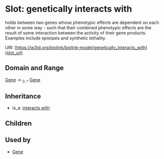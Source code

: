 # Slot: genetically interacts with


holds between two genes whose phenotypic effects are dependent on each other in some way - such that their combined phenotypic effects are the result of some interaction between the activity of their gene products. Examples include epistasis and synthetic lethality.

URI: [https://w3id.org/biolink/biolink-model/genetically_interacts_with](slot_uri)
## Domain and Range

[Gene](Gene.md) ->  <sub>0..*</sub> [Gene](Gene.md)
## Inheritance

 *  is_a: [interacts with](interacts_with.md)
## Children

## Used by

 * [Gene](Gene.md)
